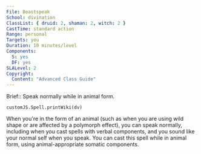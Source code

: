 ```yaml
---
File: Beastspeak
School: divination
ClassList: { druid: 2, shaman: 2, witch: 2 }
CastTime: standard action
Range: personal
Targets: you
Duration: 10 minutes/level
Components:
  S: yes
  DF: yes
SLALevel: 2
Copyright:
  Content: "Advanced Class Guide"
---
```

Brief:: Speak normally while in animal form.

```dataviewjs
customJS.Spell.printWiki(dv)
```

When you're in the form of an animal (such as when you are using wild shape or are affected by a polymorph effect), you can speak normally, including when you cast spells with verbal components, and you sound like your normal self when you speak. You can cast this spell while in animal form, using animal-appropriate somatic components.
